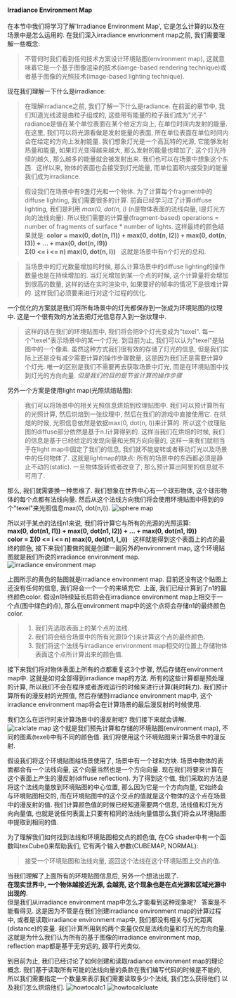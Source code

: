#### Irradiance Environment Map
在本节中我们将学习了解'Irradiance Environment Map', 它是怎么计算的以及在场景中是怎么运用的. 在我们深入irradiance envrionment map之前, 我们需要理解一些概念: 
> 不管何时我们看到任何技术方案设计环境贴图(environment map), 这就意味着它是一个基于图像渲染的技术(iamge-based rendering technique)或者基于图像的光照技术(image-based lighting technique). 

现在我们理解一下什么是irradiance: 
> 在理解irradiance之前, 我们了解一下什么是radiance. 在前面的章节中, 我们知道光线波是由粒子组成的, 这些带有能量的粒子我们成为"光子". radiance是值在某个单位表面在某个给定方向上, 在单位时间内发射的能量. 在这里, 我们可以将光源看做是发射能量的表面, 所在单位表面在单位时间内会在给定的方向上发射能量. 我们想象灯光是一个高瓦特的光源, 它能够发射热量和能量, 如果灯光变得越来越大, 那么发射的能量也增加了; 这个灯光持续的越久, 那么越多的能量就会被发射出来. 我们也可以在场景中想象这个东西.  这样以来, 物体的表面也会接受到灯光能量, 而单位面积内接受到的能量我们成为irradiance. 

> 假设我们在场景中有9盏灯光和一个物体. 为了计算每个fragment中的diffuse lighting, 我们需要很多的计算. 前面已经学习过了计算diffuse lighting, 我们是利用 *max(0, dot(n, l)* (n是物体表面的法线向量, l是灯光方向的法线向量). 所以我们需要的计算量(fragment-based) operations = number of fragments of surface * number of lights. 这样最终的颜色结果就是: 
> **color = max(0, dot(n, l1)) + max(0, dot(n, l2)) + max(0, dot(n, l3)) + ... +  max(0, dot(n, l9))**  
> **Σ(0 <= i <= n) max(0, dot(n, l))**  
> 这就是场景中有n个灯光的总和.   

> 当场景中的灯光数量增加的时候, 那么计算场景中的diffuse lighting的操作数量也是在持续增加的. 当灯光增加到某一个点的时候, 这个计算量将会增加到很高的数量, 这样的话在实时渲染中, 如果要好的帧率的情况下是很难计算的. 这样我们必须要来进行对这个过程的优化. 

一个优化的方案就是我们将所有场景中的灯光都保存到一张成为环境贴图的纹理中. 这是一个很有效的方法去把灯光信息存入到一张纹理中.  
> 这样的话在我们的环境贴图中, 我们将会把9个灯光变成为"texel". 每一个"texel"表示场景中的某一个灯光. 到目前为止, 我们可以认为"texel"是贴图中的一个像素. 虽然这种方式我们很有效的存储了灯光的信息, 但是我们实际上还是没有减少需要计算的操作步骤数量, 这是因为我们还是需要计算9个灯光. 唯一的区别是我们不需要再去获取场景中灯光, 而是在环境贴图中找到灯光的方向向量. *但是我们的目的是节省计算的操作步骤*

另外一个方案是使用light map(光照烘焙贴图):  
> 我们可以将场景中的相关光照信息烘焙到纹理贴图中. 我们可以预计算所有的光照计算, 然后烘焙到一张纹理中, 然后在我们的游戏中直接使用它. 在烘焙的时候, 光照信息依然是依据max(0, dot(n, l))来计算的. 所以这个纹理贴图的diffuse部分依然是基于n.l计算得到的. 这样当我们在烘焙的时候, 我们的信息是基于已经给定的发现向量和光照方向向量的, 这样一来我们就相当于在light map中固定了我们的信息, 我们就不能旋转或者移动灯光以及场景中的任何物体了. 这就是lightmap的缺点: 所有的场景中的东西都必须是静止不动的(static). 一旦物体旋转或者改变了, 那么预计算出阿里的信息就不可用了. 

那么, 我们就需要换一种思维了. 我们想象在世界中心有一个球形物体, 这个球形物体的每个点都有法线向量. 然后从这个法线方向我们将会使用环境贴图中得到的9个"texel"来光照信息max(0, dot(n,l)).
![sphere map](https://github.com/zhyrao/UnityShader/blob/master/Lesson/Lesson_51/Slide_51/Slide_04.png?raw=true) 

所以对于某点的法线n1来说, 我们将计算它与所有的光源的光照运算:  
**max(0, dot(n1, l1)) + max(0, dot(n1, l2)) + ... + max(0, dot(n1, l9))**  
**color = Σ(0 <= i <= n) max(0, dot(n1, l_i))**  
这样就能得到这个表面上的点的最终的颜色, 接下来我们要做的就是创建一副另外的environment map, 这个环境贴图就是我们所说的irradiance environment map. 
![irradiance environment map](https://github.com/zhyrao/UnityShader/blob/master/Lesson/Lesson_51/Slide_51/Slide_05.png?raw=true)

上图所示的黄色的贴图就是irradiance environment map. 目前还没有这个贴图上还没有任何的信息, 我们将会一个一个的来填充它. 
上面, 我们已经计算到了n1的最终颜色color. 假设n1持续延长后将会在irradiance environment map上相交于一个点(图中绿色的点), 那么在environment map中的这个点将会存储n1的最终颜色color. 
> 1. 我们先选取表面上的某个点的法线.
> 2. 我们将会结合场景中的所有光源(9个)来计算这个点的最终颜色. 
> 3. 我们将这个法线与irradiance environment map相交的位置上存储物体表面这个点所计算出来的颜色值. 

接下来我们将对物体表面上所有的点都重复这3个步骤, 然后存储在environment map中. 这就是如何全部得到irradiance map的方法. 所有的这些计算都是预处理的计算, 所以我们不会在程序或者游戏运行的时候来进行计算(耗时耗力). 我们预计算所有的漫反射的光照值, 然后存储到irradiance environment map中, 这个irradiance environment map将会在计算场景的最后漫反射的时候使用. 

我们怎么在运行时来计算场景中的漫反射呢? 我们接下来就会讲解.  
![calclate map](https://github.com/zhyrao/UnityShader/blob/master/Lesson/Lesson_51/Slide_51/Slide_07.png?raw=true)
这个就是我们预先计算和存储的环境贴图(environment map), 不同的图素(texel)中有不同的颜色值. 我们将使用这个环境贴图来计算场景中的漫反射. 

假设我们将这个环境贴图给场景使用了, 场景中有一个球和方块. 场景中物体的表面都会有一个法线向量, 这个向量当然也是一个方向向量. 现在我们将要来计算在这个表面上产生的漫反射(diffuse reflection). 为了得到这个值, 我们采取的方法是将这个法线向量放到环境贴图的中心位置, 那么因为它是一个方向向量, 它始终会与环境贴图相交的, 而在环境贴图中的这个交点的值就是这个物体的这个点在场景中的漫反射的值. 我们计算颜色值的时候已经知道需要两个信息, 法线值和灯光方向向量值, 也就是说任何表面上只要有相同的法线向量值那么我们将会从环境贴图中提取到相同的值. 

为了理解我们如何找到法线和环境贴图相交点的颜色值, 在CG shader中有一个函数叫texCube()来帮助我们, 它有两个输入参数(CUBEMAP, NORMAL):  
> 接受一个环境贴图和法线向量, 返回这个法线在这个环境贴图上交点的值. 


当我们理解了上面所有的环境贴图信息后, 另外一个想法出现了.  
**在现实世界中, 一个物体越接近光源, 会越亮, 这个现象也是在点光源和区域光源中出现的.**    
但是我们从irradiance environment map中怎么才能看到这种现象呢?  
答案是不能看得见. 这是因为不管是在我们创建irradiance environment map的计算过程中, 或者是读取irradiance environment map中, 我们都没有相关与灯光距离(distance)的变量. 我们计算所用到的两个变量仅仅是法线向量和灯光的方向向量. 这就是为什么我们认为所有的基于图像的irradiance environment map, reflection map都是基于无穷远的, 跟平行光类似. 

到目前为止, 我们已经讨论了如何创建和读取radiance environment map的理论概念. 我们基于读取所有可能的法线向量的条款在我们编写代码的时候是不能的, 所以我们需要指定一个数量来表示我们需要读取多少个法线, 我们怎么获得他们 以及我们怎么烘焙他们. 
![howtocalc1](https://github.com/zhyrao/UnityShader/blob/master/Lesson/Lesson_51/Slide_51/Slide_09.png?raw=true)
![howtocalcluate](https://github.com/zhyrao/UnityShader/blob/master/Lesson/Lesson_51/Slide_51/Slide_10.png?raw=true) 
